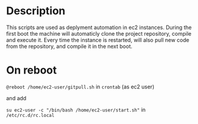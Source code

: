 # Description

This scripts are used as deplyment automation in ec2 instances. During the first boot the machine will automaticly clone the project repository, compile and execute it.
Every time the instance is restarted, will also pull new code from the repository, and compile it in the next boot.

# On reboot

`@reboot /home/ec2-user/gitpull.sh` in `crontab` (as ec2 user)

and add

`su ec2-user -c "/bin/bash /home/ec2-user/start.sh"` in `/etc/rc.d/rc.local`
